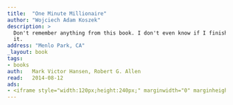 ```yaml
---
title:	"One Minute Millionaire"
author: "Wojciech Adam Koszek"
description: >
  Don't remember anything from this book. I don't even know if I finished
  it.
address: "Menlo Park, CA"
_layout: book
tags:
- books
auth:	Mark Victor Hansen, Robert G. Allen
read:	2014-08-12
ads:
- <iframe style="width:120px;height:240px;" marginwidth="0" marginheight="0" scrolling="no" frameborder="0" src="//ws-na.amazon-adsystem.com/widgets/q?ServiceVersion=20070822&OneJS=1&Operation=GetAdHtml&MarketPlace=US&source=ss&ref=ss_til&ad_type=product_link&tracking_id=wkoszek08-20&marketplace=amazon&region=US&placement=B002JCJ724&asins=B002JCJ724&linkId=ANHVLZHFVF2UXJNE&show_border=false&link_opens_in_new_window=true&price_color=333333&title_color=C00000&bg_color=FFFFFF"></iframe>
---
```


